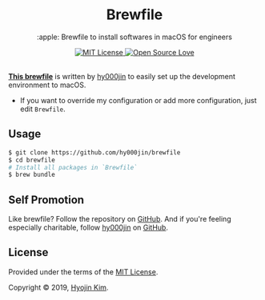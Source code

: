 <div align="center">
  <h1>Brewfile</h1>
</div>

<p align="center">
  :apple: Brewfile to install softwares in macOS for engineers
</p>

<div align="center">
  <a href="https://opensource.org/licenses/mit-license.php">
    <img alt="MIT License" src="https://badges.frapsoft.com/os/mit/mit.svg?v=103" />
  </a>
  <a href="https://github.com/ellerbrock/open-source-badge/">
    <img alt="Open Source Love" src="https://badges.frapsoft.com/os/v1/open-source.svg?v=103" />
  </a>
</div>

<br />

[**This brewfile**](https://github.com/hy000jin/brewfile) is written by [hy000jin](https://github.com/hy000jin/) to easily set up the development environment to macOS.

- If you want to override my configuration or add more configuration, just edit `Brewfile`.


## Usage

```bash
$ git clone https://github.com/hy000jin/brewfile
$ cd brewfile
# Install all packages in `Brewfile`
$ brew bundle
```


## Self Promotion

Like brewfile? Follow the repository on [GitHub](https://github.com/hy000jin/brewfile). And if you're feeling especially charitable, follow [hy000jin](https://hy000jin.com) on [GitHub](https://github.com/hy000jin).


## License

Provided under the terms of the [MIT License](https://github.com/hy000jin/brewfile/blob/master/LICENSE).

Copyright © 2019, [Hyojin Kim](http://hyooojin.kim).
